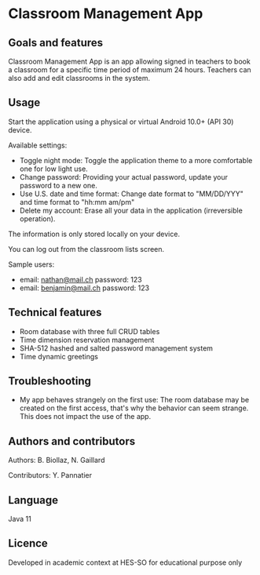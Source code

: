 # Classroom Management App

## Goals and features
Classroom Management App is an app allowing signed in teachers to book a classroom for a specific time period of maximum 24 hours. Teachers can also add and edit classrooms in the system.

## Usage
Start the application using a physical or virtual Android 10.0+ (API 30) device. 

Available settings:
- Toggle night mode: Toggle the application theme to a more comfortable one for low light use.
- Change password: Providing your actual password, update your password to a new one.
- Use U.S. date and time format: Change date format to "MM/DD/YYY" and time format to "hh:mm am/pm"
- Delete my account: Erase all your data in the application (irreversible operation).
               
The information is only stored locally on your device.

You can log out from the classroom lists screen.

Sample users:
- email: nathan@mail.ch password: 123
- email: benjamin@mail.ch password: 123

## Technical features
- Room database with three full CRUD tables
- Time dimension reservation management
- SHA-512 hashed and salted password management system
- Time dynamic greetings

## Troubleshooting
- My app behaves strangely on the first use:
    The room database may be created on the first access, that's why the behavior can seem strange. This does not impact the use of the app.

## Authors and contributors
Authors: B. Biollaz, N. Gaillard

Contributors: Y. Pannatier
## Language
Java 11

## Licence
Developed in academic context at HES-SO for educational purpose only
